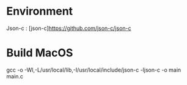 # Environment

Json-c : [json-c]https://github.com/json-c/json-c

# Build MacOS

gcc -o -Wl,-L/usr/local/lib,-I/usr/local/include/json-c -ljson-c -o main main.c